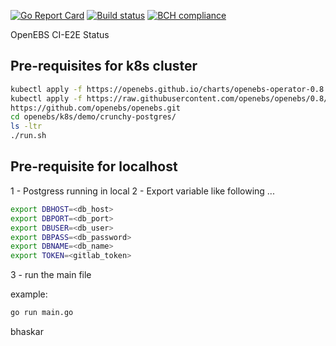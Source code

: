 [![Go Report Card](https://goreportcard.com/badge/github.com/openebs/ci-e2e-status)](https://goreportcard.com/report/github.com/openebs/ci-e2e-status)
[![Build status](https://img.shields.io/gitlab/pipeline/openebs/ci-e2e-status.svg?color=green&gitlab_url=https%3A%2F%2Fgitlab.openebs.ci&style=plastic)](https://gitlab.openebs.ci/openebs/ci-e2e-status/pipelines)
[![BCH compliance](https://bettercodehub.com/edge/badge/openebs/ci-e2e-status?branch=master)](https://bettercodehub.com/)

OpenEBS CI-E2E Status

## Pre-requisites for k8s cluster

```bash
kubectl apply -f https://openebs.github.io/charts/openebs-operator-0.8.0.yaml
kubectl apply -f https://raw.githubusercontent.com/openebs/openebs/0.8/k8s/openebs-storageclasses.yaml
https://github.com/openebs/openebs.git
cd openebs/k8s/demo/crunchy-postgres/
ls -ltr
./run.sh
```

## Pre-requisite for localhost

1 - Postgress running in local
2 - Export variable like following ...

```bash
export DBHOST=<db_host>
export DBPORT=<db_port>
export DBUSER=<db_user>
export DBPASS=<db_password>
export DBNAME=<db_name>
export TOKEN=<gitlab_token>
```

3 - run the main file

example:

```bash
go run main.go
```

bhaskar
